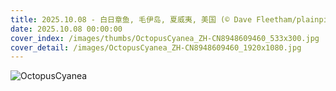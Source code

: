 ```yaml
---
title: 2025.10.08 - 白日章鱼, 毛伊岛, 夏威夷, 美国 (© Dave Fleetham/plainpicture)
date: 2025.10.08 00:00:00
cover_index: /images/thumbs/OctopusCyanea_ZH-CN8948609460_533x300.jpg
cover_detail: /images/OctopusCyanea_ZH-CN8948609460_1920x1080.jpg
---
```


![OctopusCyanea](/images/OctopusCyanea_ZH-CN8948609460_1920x1080.jpg)
